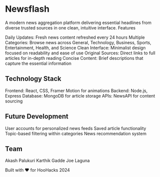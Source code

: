 # Newsflash
A modern news aggregation platform delivering essential headlines from diverse trusted sources in one clean, intuitive interface.
Features

Daily Updates: Fresh news content refreshed every 24 hours
Multiple Categories: Browse news across General, Technology, Business, Sports, Entertainment, Health, and Science
Clean Interface: Minimalist design focused on readability and ease of use
Original Sources: Direct links to full articles for in-depth reading
Concise Content: Brief descriptions that capture the essential information

## Technology Stack

Frontend: React, CSS, Framer Motion for animations
Backend: Node.js, Express
Database: MongoDB for article storage
APIs: NewsAPI for content sourcing

## Future Development

User accounts for personalized news feeds
Saved article functionality
Topic-based filtering within categories
News recommendation system

## Team

Akash Palukuri
Karthik Gadde 
Joe Laguna 


Built with ❤️ for HooHacks 2024
